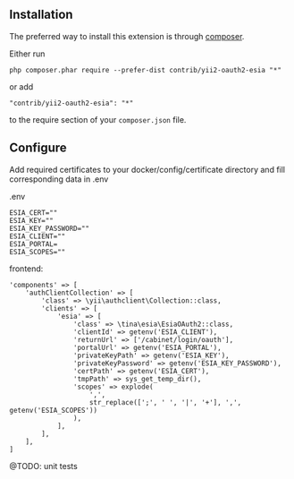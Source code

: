 Installation
------------

The preferred way to install this extension is through [composer](http://getcomposer.org/download/).

Either run

```
php composer.phar require --prefer-dist contrib/yii2-oauth2-esia "*"
```

or add

```
"contrib/yii2-oauth2-esia": "*"
```

to the require section of your `composer.json` file.

Configure
---------

Add required certificates to your docker/config/certificate directory and 
fill corresponding data in .env

.env

```
ESIA_CERT=""
ESIA_KEY=""
ESIA_KEY_PASSWORD=""
ESIA_CLIENT=""
ESIA_PORTAL=
ESIA_SCOPES=""
```

frontend:

```
'components' => [
    'authClientCollection' => [
        'class' => \yii\authclient\Collection::class,
        'clients' => [
            'esia' => [
                'class' => \tina\esia\EsiaOAuth2::class,
                'clientId' => getenv('ESIA_CLIENT'),
                'returnUrl' => ['/cabinet/login/oauth'],
                'portalUrl' => getenv('ESIA_PORTAL'),
                'privateKeyPath' => getenv('ESIA_KEY'),
                'privateKeyPassword' => getenv('ESIA_KEY_PASSWORD'),
                'certPath' => getenv('ESIA_CERT'),
                'tmpPath' => sys_get_temp_dir(),
                'scopes' => explode(
                    ',',
                    str_replace([';', ' ', '|', '+'], ',', getenv('ESIA_SCOPES'))
                ),
            ],
        ],
    ],
]

```

@TODO: unit tests